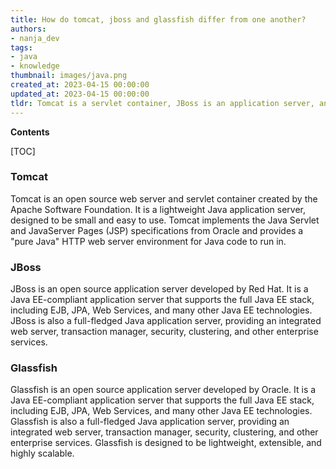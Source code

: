 ```yaml
---
title: How do tomcat, jboss and glassfish differ from one another?
authors:
- nanja_dev
tags:
- java
- knowledge
thumbnail: images/java.png
created_at: 2023-04-15 00:00:00
updated_at: 2023-04-15 00:00:00
tldr: Tomcat is a servlet container, JBoss is an application server, and Glassfish is a Java EE application server.
---
```


**Contents**

[TOC]

### Tomcat
Tomcat is an open source web server and servlet container created by the Apache Software Foundation. It is a lightweight Java application server, designed to be small and easy to use. Tomcat implements the Java Servlet and JavaServer Pages (JSP) specifications from Oracle and provides a "pure Java" HTTP web server environment for Java code to run in.

### JBoss
JBoss is an open source application server developed by Red Hat. It is a Java EE-compliant application server that supports the full Java EE stack, including EJB, JPA, Web Services, and many other Java EE technologies. JBoss is also a full-fledged Java application server, providing an integrated web server, transaction manager, security, clustering, and other enterprise services.

### Glassfish
Glassfish is an open source application server developed by Oracle. It is a Java EE-compliant application server that supports the full Java EE stack, including EJB, JPA, Web Services, and many other Java EE technologies. Glassfish is also a full-fledged Java application server, providing an integrated web server, transaction manager, security, clustering, and other enterprise services. Glassfish is designed to be lightweight, extensible, and highly scalable.
